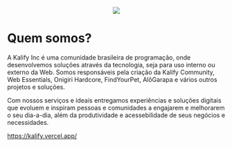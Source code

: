 <p align="center">
   <img src="https://pbs.twimg.com/profile_banners/1421114389906837514/1687471560/1500x500"/>
</p>

# Quem somos?
A Kalify Inc é uma comunidade brasileira de programação, onde desenvolvemos soluções através da tecnologia, seja para uso interno ou externo da Web. Somos responsáveis pela criação da Kalify Community, Web Essentials, Onigiri Hardcore, FindYourPet, AlôGarapa e vários outros projetos e soluções.

Com nossos serviços e ideais entregamos experiências e soluções digitais que evoluem e inspiram pessoas e comunidades a engajarem e melhorarem o seu dia-a-dia, além da produtividade e acessebilidade de seus negócios e necessidades.

https://kalify.vercel.app/
